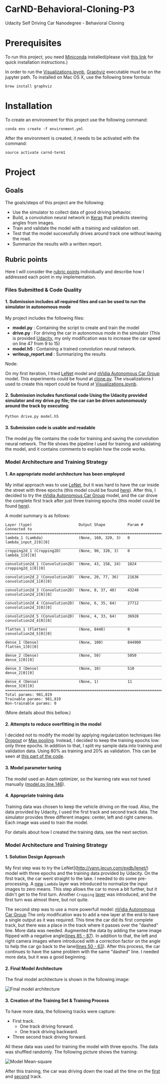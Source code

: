 # CarND-Behavioral-Cloning-P3
Udacity Self Driving Car Nanodegree - Behavioral Cloning


# Prerequisites

To run this project, you need [Miniconda](https://conda.io/miniconda.html) installed(please visit [this link](https://conda.io/docs/install/quick.html) for quick installation instructions.)

In order to run the [Visualizations.ipynb](Visualizations.ipynb), [Graphviz](http://www.graphviz.org/) executable must be on the jupyter path. To installed on Mac OS X, use the following brew formula:

```
brew install graphviz
```

# Installation
To create an environment for this project use the following command:

```
conda env create -f environment.yml
```

After the environment is created, it needs to be activated with the command:

```
source activate carnd-term1
```

# Project

## Goals

The goals/steps of this project are the following:

- Use the simulator to collect data of good driving behavior.
- Build, a convolution neural network in [Keras](https://keras.io/) that predicts steering angles from images.
- Train and validate the model with a training and validation set.
- Test that the model successfully drives around track one without leaving the road.
- Summarize the results with a written report.

## Rubric points

Here I will consider the [rubric points](https://review.udacity.com/#!/rubrics/432/view) individually and describe how I addressed each point in my implementation.

### Files Submitted & Code Quality

#### 1. Submission includes all required files and can be used to run the simulator in autonomous mode
My project includes the following files:

- **model.py** : Containing the script to create and train the model
- **drive.py** : For driving the car in autonomous mode in the simulator (This is provided [Udacity](https://github.com/udacity/CarND-Behavioral-Cloning-P3/blob/master/drive.py), my only modification was to increase the car speed on line 47 from 9 to 15)
- **model.h5** : Containing a trained convolution neural network.
- **writeup_report.md** : Summarizing the results

Node:

On my first iteration, I tried [LeNet](http://yann.lecun.com/exdb/lenet/) model and [nVidia Autonomous Car Group](https://devblogs.nvidia.com/parallelforall/deep-learning-self-driving-cars/) model. This experiments could be found at [clone.py](clone.py).
The visualizations I used to create this report could be found at [Visualizations.ipynb](Visualizations.ipynb).

#### 2. Submission includes functional code Using the Udacity provided simulator and my drive.py file; the car can be driven autonomously around the track by executing

```
Python drive.py model.h5
```

#### 3. Submission code is usable and readable

The model.py file contains the code for training and saving the convolution neural network. The file shows the pipeline I used for training and validating the model, and it contains comments to explain how the code works.

### Model Architecture and Training Strategy

#### 1. An appropriate model architecture has been employed

My initial approach was to use [LeNet](http://yann.lecun.com/exdb/lenet/), but it was hard to have the car inside the street with three epochs (this model could be found [here](clone.py#L81-L94)). After this, I decided to try the [nVidia Autonomous Car Group](https://devblogs.nvidia.com/parallelforall/deep-learning-self-driving-cars/) model, and the car drove the complete first track after just three training epochs (this model could be found [here](model.py#L108-L123)).

A model summary is as follows:

```
Layer (type)                     Output Shape          Param #     Connected to                     
====================================================================================================
lambda_1 (Lambda)                (None, 160, 320, 3)   0           lambda_input_2[0][0]             
____________________________________________________________________________________________________
cropping2d_1 (Cropping2D)        (None, 90, 320, 3)    0           lambda_1[0][0]                   
____________________________________________________________________________________________________
convolution2d_1 (Convolution2D)  (None, 43, 158, 24)   1824        cropping2d_1[0][0]               
____________________________________________________________________________________________________
convolution2d_2 (Convolution2D)  (None, 20, 77, 36)    21636       convolution2d_1[0][0]            
____________________________________________________________________________________________________
convolution2d_3 (Convolution2D)  (None, 8, 37, 48)     43248       convolution2d_2[0][0]            
____________________________________________________________________________________________________
convolution2d_4 (Convolution2D)  (None, 6, 35, 64)     27712       convolution2d_3[0][0]            
____________________________________________________________________________________________________
convolution2d_5 (Convolution2D)  (None, 4, 33, 64)     36928       convolution2d_4[0][0]            
____________________________________________________________________________________________________
flatten_1 (Flatten)              (None, 8448)          0           convolution2d_5[0][0]            
____________________________________________________________________________________________________
dense_1 (Dense)                  (None, 100)           844900      flatten_1[0][0]                  
____________________________________________________________________________________________________
dense_2 (Dense)                  (None, 50)            5050        dense_1[0][0]                    
____________________________________________________________________________________________________
dense_3 (Dense)                  (None, 10)            510         dense_2[0][0]                    
____________________________________________________________________________________________________
dense_4 (Dense)                  (None, 1)             11          dense_3[0][0]                    
====================================================================================================
Total params: 981,819
Trainable params: 981,819
Non-trainable params: 0
```

(More details about this bellow.)

#### 2. Attempts to reduce overfitting in the model

I decided not to modify the model by applying regularization techniques like [Dropout](https://en.wikipedia.org/wiki/Dropout_(neural_networks)) or [Max pooling](https://en.wikipedia.org/wiki/Convolutional_neural_network#Max_pooling_shape). Instead, I decided to keep the training epochs low: only three epochs.
In addition to that, I split my sample data into training and validation data. Using 80% as training and 20% as validation. This can be seen at [this part of the code](model.py#L131-L134).

#### 3. Model parameter tuning

The model used an Adam optimizer, so the learning rate was not tuned manually ([model.py line 146](model.py#L146)).

#### 4. Appropriate training data

Training data was chosen to keep the vehicle driving on the road. Also, the data provided by Udacity, I used the first track and second track data. The simulator provides three different images: center, left and right cameras. Each image was used to train the model.

For details about how I created the training data, see the next section.

### Model Architecture and Training Strategy

#### 1. Solution Design Approach

My first step was to try the LeNet](http://yann.lecun.com/exdb/lenet/) model with three epochs and the training data provided by Udacity. On the first track, the car went straight to the lake. I needed to do some pre-processing. A [new](model.py#L104) `Lambda` layer was introduced to normalize the input images to zero means. This step allows the car to move a bit further, but it didn't get to the first turn. Another `Cropping` [layer](model.py#L105) was introduced, and the first turn was almost there, but not quite.

The second step was to use a more powerfull model: [nVidia Autonomous Car Group](https://devblogs.nvidia.com/parallelforall/deep-learning-self-driving-cars/) The only modification was to add a new layer at the end to have a single output as it was required. This time the car did its first complete track, but there was a place in the track where it passes over the "dashed" line. More data was needed. Augmented the data by adding the same image flipped with a negative angle([lines 85 - 87](model.py#L85-L87)). In addition to that, the left and right camera images where introduced with a correction factor on the angle to help the car go back to the lane([lines 50 - 63](model.py#L50-L63)). After this process, the car continues to have the same problem with the same "dashed" line. I needed more data, but it was a good beginning.

#### 2. Final Model Architecture

The final model architecture is shown in the following image:

![Final model architecture](images/nVidea_data.png)

#### 3. Creation of the Training Set & Training Process

To have more data, the following tracks were capture:

- First track.
  - One track driving forward.
  - One track driving backward.
- Three second track driving forward.

All these data was used for training the model with three epochs. The data was shuffled randomly. The following picture shows the training:

![Model Mean-square ](images/model_mse_lost.png)

After this training, the car was driving down the road all the time on the [first](video.mp4) and [second](video_second_track.mp4) track. 
